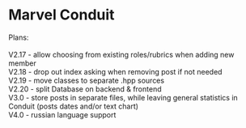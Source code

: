 # Marvel Conduit

Plans:\
\
V2.17 - allow choosing from existing roles/rubrics when adding new member\
V2.18 - drop out index asking when removing post if not needed\
V2.19 - move classes to separate .hpp sources\
V2.20 - split Database on backend & frontend\
V3.0 - store posts in separate files, while leaving general statistics in Conduit (posts dates and/or text chart)\
V4.0 - russian language support
